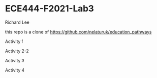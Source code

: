 # ECE444-F2021-Lab3

Richard Lee

this repo is a clone of https://github.com/nelaturuk/education_pathways

Activity 1


Activity 2-2


Activity 3

Activity 4

